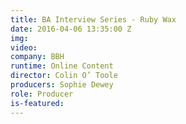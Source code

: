 ```yaml
---
title: BA Interview Series - Ruby Wax
date: 2016-04-06 13:35:00 Z
img: 
video: 
company: BBH
runtime: Online Content
director: Colin O’ Toole
producers: Sophie Dewey
role: Producer
is-featured: 
---
```


